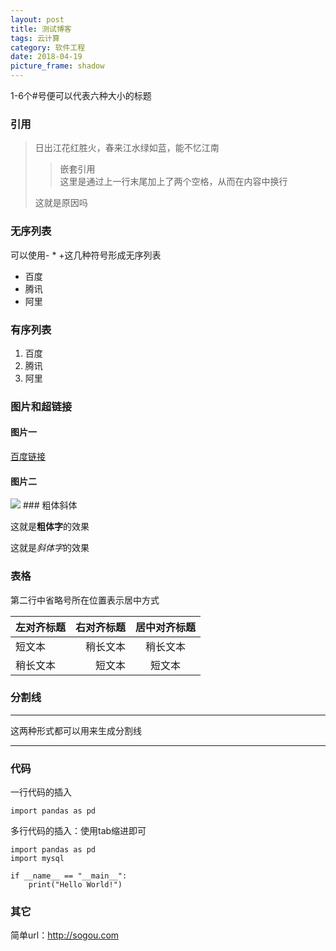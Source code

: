```yaml
---
layout: post
title: 测试博客
tags: 云计算
category: 软件工程
date: 2018-04-19
picture_frame: shadow
---
```


1-6个#号便可以代表六种大小的标题

### 引用
> 日出江花红胜火，春来江水绿如蓝，能不忆江南
> > 嵌套引用  
  这里是通过上一行末尾加上了两个空格，从而在内容中换行
> 
> 这就是原因吗

### 无序列表
可以使用- * +这几种符号形成无序列表

- 百度
- 腾讯
- 阿里
 
### 有序列表
1. 百度
2. 腾讯
3. 阿里


### 图片和超链接
#### 图片一
[百度链接](http://www.baidu.com)

#### 图片二
<img style="ailgn:center;" src="https://preview.ibb.co/m6fZgn/Picture_128.jpg" />
### 粗体斜体

这就是**粗体字**的效果

这就是*斜体字*的效果

### 表格

第二行中省略号所在位置表示居中方式

| 左对齐标题 | 右对齐标题 | 居中对齐标题 |
| :------| ------: | :------: |
| 短文本 | 稍长文本 | 稍长文本 |
| 稍长文本 | 短文本 | 短文本 |


### 分割线
------------------------------------
这两种形式都可以用来生成分割线  
************************************

### 代码
一行代码的插入

`import pandas as pd`

多行代码的插入：使用tab缩进即可

	import pandas as pd  
	import mysql
	
	if __name__ == "__main__":
		print("Hello World!")


### 其它

简单url：<http://sogou.com>